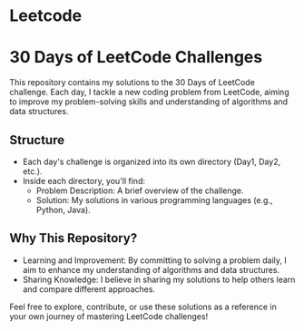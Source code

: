 # Leetcode
# 30 Days of LeetCode Challenges

This repository contains my solutions to the 30 Days of LeetCode challenge. Each day, I tackle a new coding problem from LeetCode, aiming to improve my problem-solving skills and understanding of algorithms and data structures.

## Structure

- Each day's challenge is organized into its own directory (Day1, Day2, etc.).
- Inside each directory, you'll find:
  - Problem Description: A brief overview of the challenge.
  - Solution: My solutions in various programming languages (e.g., Python, Java).

## Why This Repository?

- Learning and Improvement: By committing to solving a problem daily, I aim to enhance my understanding of algorithms and data structures.
- Sharing Knowledge: I believe in sharing my solutions to help others learn and compare different approaches.

Feel free to explore, contribute, or use these solutions as a reference in your own journey of mastering LeetCode challenges!
